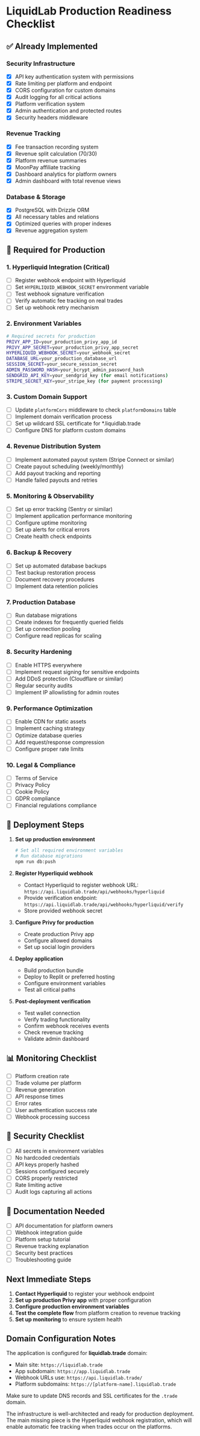 # LiquidLab Production Readiness Checklist

## ✅ Already Implemented

### Security Infrastructure
- [x] API key authentication system with permissions
- [x] Rate limiting per platform and endpoint
- [x] CORS configuration for custom domains
- [x] Audit logging for all critical actions
- [x] Platform verification system
- [x] Admin authentication and protected routes
- [x] Security headers middleware

### Revenue Tracking
- [x] Fee transaction recording system
- [x] Revenue split calculation (70/30)
- [x] Platform revenue summaries
- [x] MoonPay affiliate tracking
- [x] Dashboard analytics for platform owners
- [x] Admin dashboard with total revenue views

### Database & Storage
- [x] PostgreSQL with Drizzle ORM
- [x] All necessary tables and relations
- [x] Optimized queries with proper indexes
- [x] Revenue aggregation system

## 🚧 Required for Production

### 1. Hyperliquid Integration (Critical)
- [ ] Register webhook endpoint with Hyperliquid
- [ ] Set `HYPERLIQUID_WEBHOOK_SECRET` environment variable
- [ ] Test webhook signature verification
- [ ] Verify automatic fee tracking on real trades
- [ ] Set up webhook retry mechanism

### 2. Environment Variables
```bash
# Required secrets for production
PRIVY_APP_ID=your_production_privy_app_id
PRIVY_APP_SECRET=your_production_privy_app_secret
HYPERLIQUID_WEBHOOK_SECRET=your_webhook_secret
DATABASE_URL=your_production_database_url
SESSION_SECRET=your_secure_session_secret
ADMIN_PASSWORD_HASH=your_bcrypt_admin_password_hash
SENDGRID_API_KEY=your_sendgrid_key (for email notifications)
STRIPE_SECRET_KEY=your_stripe_key (for payment processing)
```

### 3. Custom Domain Support
- [ ] Update `platformCors` middleware to check `platformDomains` table
- [ ] Implement domain verification process
- [ ] Set up wildcard SSL certificate for *.liquidlab.trade
- [ ] Configure DNS for platform custom domains

### 4. Revenue Distribution System
- [ ] Implement automated payout system (Stripe Connect or similar)
- [ ] Create payout scheduling (weekly/monthly)
- [ ] Add payout tracking and reporting
- [ ] Handle failed payouts and retries

### 5. Monitoring & Observability
- [ ] Set up error tracking (Sentry or similar)
- [ ] Implement application performance monitoring
- [ ] Configure uptime monitoring
- [ ] Set up alerts for critical errors
- [ ] Create health check endpoints

### 6. Backup & Recovery
- [ ] Set up automated database backups
- [ ] Test backup restoration process
- [ ] Document recovery procedures
- [ ] Implement data retention policies

### 7. Production Database
- [ ] Run database migrations
- [ ] Create indexes for frequently queried fields
- [ ] Set up connection pooling
- [ ] Configure read replicas for scaling

### 8. Security Hardening
- [ ] Enable HTTPS everywhere
- [ ] Implement request signing for sensitive endpoints
- [ ] Add DDoS protection (Cloudflare or similar)
- [ ] Regular security audits
- [ ] Implement IP allowlisting for admin routes

### 9. Performance Optimization
- [ ] Enable CDN for static assets
- [ ] Implement caching strategy
- [ ] Optimize database queries
- [ ] Add request/response compression
- [ ] Configure proper rate limits

### 10. Legal & Compliance
- [ ] Terms of Service
- [ ] Privacy Policy
- [ ] Cookie Policy
- [ ] GDPR compliance
- [ ] Financial regulations compliance

## 🚀 Deployment Steps

1. **Set up production environment**
   ```bash
   # Set all required environment variables
   # Run database migrations
   npm run db:push
   ```

2. **Register Hyperliquid webhook**
   - Contact Hyperliquid to register webhook URL: `https://api.liquidlab.trade/api/webhooks/hyperliquid`
   - Provide verification endpoint: `https://api.liquidlab.trade/api/webhooks/hyperliquid/verify`
   - Store provided webhook secret

3. **Configure Privy for production**
   - Create production Privy app
   - Configure allowed domains
   - Set up social login providers

4. **Deploy application**
   - Build production bundle
   - Deploy to Replit or preferred hosting
   - Configure environment variables
   - Test all critical paths

5. **Post-deployment verification**
   - Test wallet connection
   - Verify trading functionality
   - Confirm webhook receives events
   - Check revenue tracking
   - Validate admin dashboard

## 📊 Monitoring Checklist

- [ ] Platform creation rate
- [ ] Trade volume per platform
- [ ] Revenue generation
- [ ] API response times
- [ ] Error rates
- [ ] User authentication success rate
- [ ] Webhook processing success

## 🔐 Security Checklist

- [ ] All secrets in environment variables
- [ ] No hardcoded credentials
- [ ] API keys properly hashed
- [ ] Sessions configured securely
- [ ] CORS properly restricted
- [ ] Rate limiting active
- [ ] Audit logs capturing all actions

## 📝 Documentation Needed

- [ ] API documentation for platform owners
- [ ] Webhook integration guide
- [ ] Platform setup tutorial
- [ ] Revenue tracking explanation
- [ ] Security best practices
- [ ] Troubleshooting guide

## Next Immediate Steps

1. **Contact Hyperliquid** to register your webhook endpoint
2. **Set up production Privy app** with proper configuration
3. **Configure production environment variables**
4. **Test the complete flow** from platform creation to revenue tracking
5. **Set up monitoring** to ensure system health

## Domain Configuration Notes

The application is configured for **liquidlab.trade** domain:
- Main site: `https://liquidlab.trade`
- App subdomain: `https://app.liquidlab.trade`
- Webhook URLs use: `https://api.liquidlab.trade/`
- Platform subdomains: `https://[platform-name].liquidlab.trade`

Make sure to update DNS records and SSL certificates for the `.trade` domain.

The infrastructure is well-architected and ready for production deployment. The main missing piece is the Hyperliquid webhook registration, which will enable automatic fee tracking when trades occur on the platforms.
